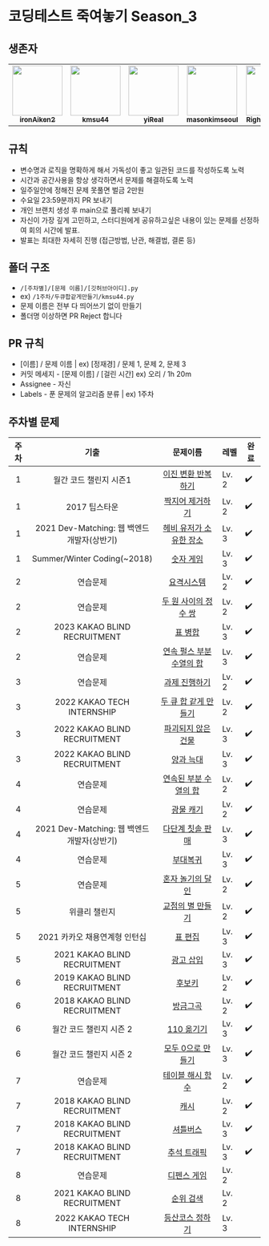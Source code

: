 # 코딩테스트 죽여놓기 Season_3

## 생존자

<table>
<tr>
<td align="center"><a href="https://github.com/ironAiken2"><img src="https://avatars.githubusercontent.com/u/51399982?v=4" width="100px;" alt=""/><br /><sub><b>ironAiken2</b></sub></a></td>
<td align="center"><a href="https://github.com/kmsu44"><img src="https://avatars.githubusercontent.com/u/45655623?v=4" width="100px;" alt=""/><br /><sub><b>kmsu44</b></sub></a></td>
<td align="center"><a href="https://github.com/yiReal"><img src="https://avatars.githubusercontent.com/u/116516376?v=4" width="100px;" alt=""/><br /><sub><b>yiReal</b></sub></a></td>
<td align="center"><a href="https://github.com/masonkimseoul"><img src="https://avatars.githubusercontent.com/u/87306418?v=4" width="100px;" alt=""/><br /><sub><b>masonkimseoul</b></sub></a></td>
<td align="center"><a href="https://github.com/RightHennessy"><img src="https://avatars.githubusercontent.com/u/88828858?v=4" width="100px;" alt=""/><br /><sub><b>RightHennessy</b></sub></a></td>
<td align="center"><a href="https://github.com/therealjamesjung"><img src="https://avatars.githubusercontent.com/u/39877377?v=4" width="100px;" alt=""/><br /><sub><b>therealjamesjung</b></sub></a></td>
</tr>
</table>

## 규칙

-   변수명과 로직을 명확하게 해서 가독성이 좋고 일관된 코드를 작성하도록 노력
-   시간과 공간사용을 항상 생각하면서 문제를 해결하도록 노력
-   일주일안에 정해진 문제 못풀면 벌금 2만원
-   수요일 23:59분까지 PR 보내기
-   개인 브랜치 생성 후 main으로 풀리퀘 보내기
-   자신이 가장 깊게 고민하고, 스터디원에게 공유하고싶은 내용이 있는 문제를 선정하여 회의 시간에 발표.
-   발표는 최대한 자세히 진행 (접근방법, 난관, 해결법, 결론 등)

## 폴더 구조

-   `/[주차별]/[문제 이름]/[깃허브아이디].py`
-   ex) `/1주차/두큐합같게만들기/kmsu44.py`
-   문제 이름은 전부 다 띄어쓰기 없이 만들기
-   폴더명 이상하면 PR Reject 합니다

## PR 규칙

-   [이름] / 문제 이름 | ex) [정재경] / 문제 1, 문제 2, 문제 3
-   커밋 메세지 - [문제 이름] / [걸린 시간] ex) 오리 / 1h 20m
-   Assignee - 자신
-   Labels - 푼 문제의 알고리즘 분류 | ex) 1주차

## 주차별 문제

| 주차 |                    기출                     |                                           문제이름                                           | 레벨  | 완료 |
| :--: | :-----------------------------------------: | :------------------------------------------------------------------------------------------: | ----- | ---- |
|  1   |           월간 코드 챌린지 시즌1            |    [이진 변환 반복하기](https://school.programmers.co.kr/learn/courses/30/lessons/70129)     | Lv. 2 | ✔️   |
|  1   |                2017 팁스타운                |      [짝지어 제거하기](https://school.programmers.co.kr/learn/courses/30/lessons/12973)      | Lv. 2 | ✔️   |
|  1   | 2021 Dev-Matching: 웹 백엔드 개발자(상반기) |  [헤비 유저가 소유한 장소](https://school.programmers.co.kr/learn/courses/30/lessons/77487)  | Lv. 3 | ✔️   |
|  1   |         Summer/Winter Coding(~2018)         |         [숫자 게임](https://school.programmers.co.kr/learn/courses/30/lessons/12987)         | Lv. 3 | ✔️   |
|  2   |                  연습문제                   |        [요격시스템](https://school.programmers.co.kr/learn/courses/30/lessons/181188)        | Lv. 2 | ✔️   |
|  2   |                  연습문제                   |   [두 원 사이의 정수 쌍](https://school.programmers.co.kr/learn/courses/30/lessons/181187)   | Lv. 2 | ✔️   |
|  2   |        2023 KAKAO BLIND RECRUITMENT         |         [표 병합](https://school.programmers.co.kr/learn/courses/30/lessons/150366)          | Lv. 3 | ✔️   |
|  2   |                  연습문제                   | [연속 펄스 부분 수열의 합](https://school.programmers.co.kr/learn/courses/30/lessons/161988) | Lv. 3 | ✔️   |
|  3   |                  연습문제                   |      [과제 진행하기](https://school.programmers.co.kr/learn/courses/30/lessons/176962)       | Lv. 2 | ✔️   |
|  3   |         2022 KAKAO TECH INTERNSHIP          |   [두 큐 합 같게 만들기](https://school.programmers.co.kr/learn/courses/30/lessons/118667)   | Lv. 2 | ✔️   |
|  3   |        2022 KAKAO BLIND RECRUITMENT         |    [파괴되지 않은 건물](https://school.programmers.co.kr/learn/courses/30/lessons/92344)     | Lv. 3 | ✔️   |
|  3   |        2022 KAKAO BLIND RECRUITMENT         |         [양과 늑대](https://school.programmers.co.kr/learn/courses/30/lessons/92343)         | Lv. 3 | ✔️   |
|  4   |                  연습문제                   |  [연속된 부분 수열의 합](https://school.programmers.co.kr/learn/courses/30/lessons/178870)   | Lv. 2 | ✔️   |
|  4   |                  연습문제                   |        [광물 캐기](https://school.programmers.co.kr/learn/courses/30/lessons/172927)         | Lv. 2 | ✔️   |
|  4   | 2021 Dev-Matching: 웹 백엔드 개발자(상반기) |     [다단계 칫솔 판매](https://school.programmers.co.kr/learn/courses/30/lessons/77486)      | Lv. 3 | ✔️   |
|  4   |                  연습문제                   |         [부대복귀](https://school.programmers.co.kr/learn/courses/30/lessons/132266)         | Lv. 3 | ✔️   |
|  5   |                  연습문제                   |     [혼자 놀기의 달인](https://school.programmers.co.kr/learn/courses/30/lessons/131130)     | Lv. 2 | ✔️   |
|  5   |                위클리 챌린지                |     [교점의 별 만들기](https://school.programmers.co.kr/learn/courses/30/lessons/87377)      | Lv. 2 | ✔️   |
|  5   |        2021 카카오 채용연계형 인턴십        |          [표 편집](https://school.programmers.co.kr/learn/courses/30/lessons/81303)          | Lv. 3 | ✔️   |
|  5   |        2021 KAKAO BLIND RECRUITMENT         |         [광고 삽입](https://school.programmers.co.kr/learn/courses/30/lessons/72414)         | Lv. 3 | ✔️   |
|  6   |        2019 KAKAO BLIND RECRUITMENT         |          [후보키](https://school.programmers.co.kr/learn/courses/30/lessons/42890)           | Lv. 2 | ✔️   |
|  6   |        2018 KAKAO BLIND RECRUITMENT         |         [방금그곡](https://school.programmers.co.kr/learn/courses/30/lessons/17683)          | Lv. 2 | ✔️   |
|  6   |           월간 코드 챌린지 시즌 2           |        [110 옮기기](https://school.programmers.co.kr/learn/courses/30/lessons/77886)         | Lv. 3 | ✔️   |
|  6   |           월간 코드 챌린지 시즌 2           |     [모두 0으로 만들기](https://school.programmers.co.kr/learn/courses/30/lessons/76503)     | Lv. 3 | ✔️   |
|  7   |                  연습문제                   |     [테이블 해시 함수](https://school.programmers.co.kr/learn/courses/30/lessons/147354)     | Lv. 2 | ✔️   |
|  7   |        2018 KAKAO BLIND RECRUITMENT         |           [캐시](https://school.programmers.co.kr/learn/courses/30/lessons/17680)            | Lv. 2 | ✔️   |
|  7   |        2018 KAKAO BLIND RECRUITMENT         |         [셔틀버스](https://school.programmers.co.kr/learn/courses/30/lessons/17678)          | Lv. 3 | ✔️   |
|  7   |        2018 KAKAO BLIND RECRUITMENT         |        [추석 트래픽](https://school.programmers.co.kr/learn/courses/30/lessons/17676)        | Lv. 3 | ✔️   |
|  8   |                  연습문제                   |       [디펜스 게임](https://school.programmers.co.kr/learn/courses/30/lessons/142085)        | Lv. 2 |      |
|  8   |        2021 KAKAO BLIND RECRUITMENT         |         [순위 검색](https://school.programmers.co.kr/learn/courses/30/lessons/72412)         | Lv. 2 |      |
|  8   |         2022 KAKAO TECH INTERNSHIP          |     [등산코스 정하기](https://school.programmers.co.kr/learn/courses/30/lessons/118669)      | Lv. 3 |      |
